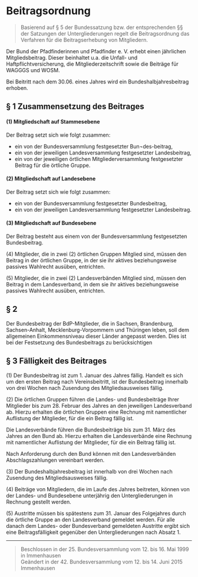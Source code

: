 # Beitragsordnung

> Basierend auf § 5 der Bundessatzung bzw. der entsprechenden §§ der Satzungen der Untergliederungen regelt die Beitragsordnung das Verfahren für die Beitragserhebung von Mitgliedern.

Der Bund der Pfadfinderinnen und Pfadfinder e. V. erhebt einen jährlichen Mitgliedsbeitrag. Dieser beinhaltet u.a. die Unfall- und Haftpflichtversicherung, die Mitgliederzeitschrift sowie die Beiträge für WAGGGS und WOSM.

Bei Beitritt nach dem 30.06. eines Jahres wird ein Bundeshalbjahresbeitrag erhoben.

## § 1	Zusammensetzung des Beitrages

#### (1)	Mitgliedschaft auf Stammesebene
Der Beitrag setzt sich wie folgt zusammen:
- ein von der Bundesversammlung festgesetzter Bun¬des-beitrag,
- ein von der jeweiligen Landesversammlung festgesetzter Landesbeitrag,
- ein von der jeweiligen örtlichen Mitgliederversammlung festgesetzter Beitrag für die örtliche Gruppe.

#### (2)	Mitgliedschaft auf Landesebene
Der Beitrag setzt sich wie folgt zusammen:
- ein von der Bundesversammlung festgesetzter Bundesbeitrag,
- ein von der jeweiligen Landesversammlung festgesetzter Landesbeitrag.

#### (3)	Mitgliedschaft auf Bundesebene
Der Beitrag besteht aus einem von der Bundesversammlung festgesetzten Bundesbeitrag.

(4) Mitglieder, die in zwei (2) örtlichen Gruppen Mitglied sind, 	müssen den Beitrag in der örtlichen Gruppe, in der sie ihr 	aktives beziehungsweise passives Wahlrecht ausüben, 	entrichten.

(5) Mitglieder, die in zwei (2) Landesverbänden Mitglied sind, müssen den Beitrag in dem Landesverband, in dem sie ihr aktives beziehungsweise passives Wahlrecht ausüben, 		entrichten.

##	§ 2
Der Bundesbeitrag der BdP-Mitglieder, die in Sachsen, Brandenburg, Sachsen-Anhalt, Mecklenburg-Vorpommern und Thüringen leben, soll dem allgemeinen Einkommensniveau dieser Länder angepasst werden. Dies ist bei der Festsetzung des Bundesbeitrags zu berücksichtigen

## § 3	Fälligkeit des Beitrages
(1)	Der Bundesbeitrag ist zum 1. Januar des Jahres fällig. Handelt es sich um den ersten Beitrag nach Vereinsbeitritt, ist der Bundesbeitrag innerhalb von drei Wochen nach Zusendung des Mitgliedsausweises fällig.

(2)	Die örtlichen Gruppen führen die Landes- und Bundesbeiträge Ihrer Mitglieder bis zum 28. Februar des Jahres an den jeweiligen Landesverband ab. Hierzu erhalten die örtlichen Gruppen eine Rechnung mit namentlicher Auflistung der Mitglieder, für die ein Beitrag fällig ist.

Die Landesverbände führen die Bundesbeiträge bis zum 31. März des Jahres an den Bund ab. Hierzu erhalten die Landesverbände eine Rechnung mit namentlicher Auflistung der Mitglieder, für die ein Beitrag fällig ist.

Nach Anforderung durch den Bund können mit den Landesverbänden Abschlagszahlungen vereinbart werden.

(3)	Der Bundeshalbjahresbeitrag ist innerhalb von drei Wochen nach Zusendung des Mitgliedsausweises fällig.

(4)	Beiträge von Mitgliedern, die im Laufe des Jahres beitreten, können von der Landes- und Bundesebene unterjährig den Untergliederungen in Rechnung gestellt werden.

(5)	Austritte müssen bis spätestens zum 31. Januar des Folgejahres durch die örtliche Gruppe an den Landesverband gemeldet werden. Für alle danach dem Landes- oder Bundesverband gemeldeten Austritte ergibt sich eine Beitragsfälligkeit gegenüber den Untergliederungen nach Absatz 1.

---

> Beschlossen in der 25. Bundesversammlung vom 12. bis 16. Mai 1999 in Immenhausen  
Geändert in der 42. Bundesversammlung vom 12. bis 14. Juni 2015 Immenhausen

